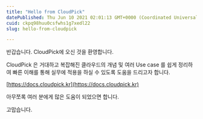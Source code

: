 ```yaml
---
title: "Hello from CloudPick"
datePublished: Thu Jun 10 2021 02:01:13 GMT+0000 (Coordinated Universal Time)
cuid: ckpq98huu0csfwhs1g7xedl22
slug: hello-from-cloudpick

---
```


반갑습니다. CloudPick에 오신 것을 환영합니다.

CloudPick 은 거대하고 복잡해진 클라우드의 개념 및 여러 Use case 를 쉽게 정리하여 빠른 이해를 통해 실무에 적용을 하실 수 있도록 도움을 드리고자 합니다.

[https://docs.cloudpick.kr](https://docs.cloudpick.kr)

아무쪼록 여러 분에게 많은 도움이 되었으면 합니다.

고맙습니다.